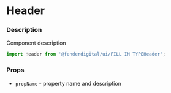 # Header

### Description
Component description

```js
import Header from '@fenderdigital/ui/FILL IN TYPEHeader';
```

### Props
* `propName` - property name and description 

